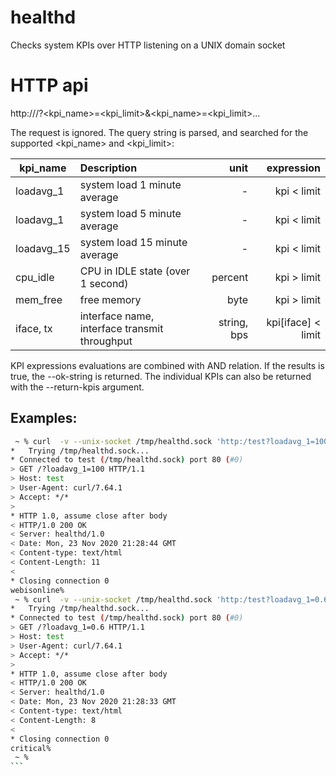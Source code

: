 # healthd
Checks system KPIs over HTTP listening on a UNIX domain socket

# HTTP api

http:///<path>?<kpi_name>=<kpi_limit>&<kpi_name>=<kpi_limit>...

The request <path> is ignored. The query string is parsed, and searched for the supported <kpi_name> and <kpi_limit>:

| kpi_name      | Description   | unit  | expression |
| ------------- |:------------- | ---------------:| -----------:|
| loadavg_1     | system load 1 minute average  | - | kpi < limit |
| loadavg_1     | system load 5 minute average  | - | kpi < limit |
| loadavg_15    | system load 15 minute average | - | kpi < limit |
| cpu_idle      | CPU in IDLE state (over 1 second) | percent | kpi > limit |
| mem_free      | free memory                   | byte | kpi > limit |
| iface, tx     | interface name, interface transmit throughput | string, bps | kpi[iface] < limit

KPI expressions evaluations are combined with AND relation. If the results is true, the --ok-string is returned. The 
individual KPIs can also be returned with the --return-kpis argument.

## Examples:

```bash
 ~ % curl  -v --unix-socket /tmp/healthd.sock 'http:/test?loadavg_1=100'
*   Trying /tmp/healthd.sock...
* Connected to test (/tmp/healthd.sock) port 80 (#0)
> GET /?loadavg_1=100 HTTP/1.1
> Host: test
> User-Agent: curl/7.64.1
> Accept: */*
> 
* HTTP 1.0, assume close after body
< HTTP/1.0 200 OK
< Server: healthd/1.0
< Date: Mon, 23 Nov 2020 21:28:44 GMT
< Content-type: text/html
< Content-Length: 11
< 
* Closing connection 0
webisonline%                            
 ~ % curl  -v --unix-socket /tmp/healthd.sock 'http:/test?loadavg_1=0.6'
*   Trying /tmp/healthd.sock...
* Connected to test (/tmp/healthd.sock) port 80 (#0)
> GET /?loadavg_1=0.6 HTTP/1.1
> Host: test
> User-Agent: curl/7.64.1
> Accept: */*
> 
* HTTP 1.0, assume close after body
< HTTP/1.0 200 OK
< Server: healthd/1.0
< Date: Mon, 23 Nov 2020 21:28:33 GMT
< Content-type: text/html
< Content-Length: 8
< 
* Closing connection 0
critical% 
 ~ %
```                                                                                                                                               jursonovicst@Tamas-MacBook-Pro ~ %  